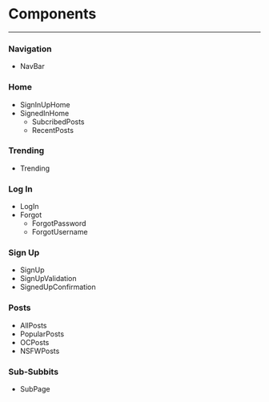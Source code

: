 # Components 
---

### Navigation
* NavBar

### Home
* SignInUpHome
* SignedInHome
  * SubcribedPosts
  * RecentPosts

### Trending
  * Trending
  
### Log In
  * LogIn
  * Forgot
    * ForgotPassword
    * ForgotUsername

### Sign Up
* SignUp
* SignUpValidation
* SignedUpConfirmation

### Posts 
* AllPosts
* PopularPosts
* OCPosts
* NSFWPosts

### Sub-Subbits
* SubPage


